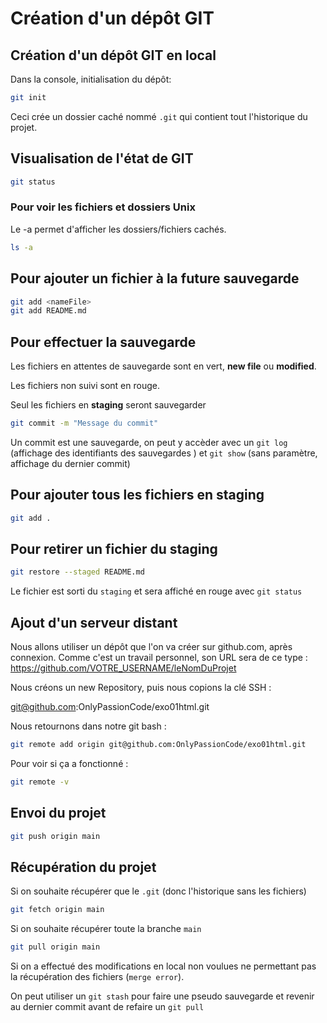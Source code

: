 # Création d'un dépôt GIT

## Création d'un dépôt GIT en local

Dans la console, initialisation du dépôt: 

```bash
git init
```
Ceci crée un dossier caché nommé `.git` qui contient tout l'historique du projet.

## Visualisation de l'état de GIT

```bash
git status
```
### Pour voir les fichiers et dossiers Unix

Le -a permet d'afficher les dossiers/fichiers cachés.

```bash
ls -a
```
## Pour ajouter un fichier à la future sauvegarde

```bash
git add <nameFile>
git add README.md
```

## Pour effectuer la sauvegarde

Les fichiers en attentes de sauvegarde sont en vert, **new file** ou **modified**.

Les fichiers non suivi sont en rouge.

Seul les fichiers en **staging** seront sauvegarder

```bash
git commit -m "Message du commit"
```
Un commit est une sauvegarde, on peut y accèder 
avec un `git log` (affichage des identifiants des sauvegardes )
et `git show` (sans paramètre, affichage du dernier commit)

## Pour ajouter tous les fichiers en staging

```bash
git add .
```
## Pour retirer un fichier du staging

```bash
git restore --staged README.md
```
Le fichier est sorti du `staging` et sera affiché en rouge avec `git status`

## Ajout d'un serveur distant

Nous allons utiliser un dépôt que l'on va créer sur github.com,
après connexion. Comme c'est un travail personnel, son URL sera 
de ce type : https://github.com/VOTRE_USERNAME/leNomDuProjet

Nous créons un new Repository, puis nous copions la clé SSH : 

git@github.com:OnlyPassionCode/exo01html.git

Nous retournons dans notre git bash :

```bash
git remote add origin git@github.com:OnlyPassionCode/exo01html.git
```
Pour voir si ça a fonctionné :

```bash
git remote -v
```
## Envoi du projet

```bash
git push origin main
```

## Récupération du projet

Si on souhaite récupérer que le `.git` (donc l'historique sans les fichiers)

```bash
git fetch origin main
```

Si on souhaite récupérer toute la branche `main`

```bash
git pull origin main
```

Si on a effectué des modifications en local non voulues ne permettant pas 
la récupération des fichiers (`merge error`).

On peut utiliser un `git stash` pour faire une pseudo sauvegarde et revenir au dernier commit
avant de refaire un `git pull`
